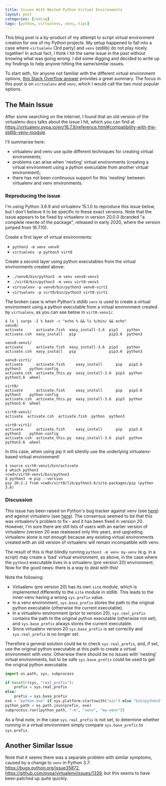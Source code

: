 ```yaml
---
title: Issues With Nested Python Virtual Environments
layout: post
categories: [coding]
tags: [python, virtualenv, venv, tips]
---
```


This blog post is a by-product of my attempt to script virtual environment creation for one of my Python projects. My setup happened to fall into a case where `virtualenv` (3rd party) and `venv` (stdlib) do not play nicely together! In actual fact, I think I hit the same issue in the past without knowing what was going wrong. I did some digging and decided to write up my findings to help anyone hitting the same/similar issues.

To start with, for anyone not familiar with the different virtual environment options, [this Stack Overflow answer](https://stackoverflow.com/a/41573588/5181656) provides a great summary. The focus in this post is on `virtualenv` and `venv`, which I would call the two most popular options.


## The Main Issue

After some searching on the internet, I found that an old version of the virtualenv docs talks about the issue I hit, which you can find at <https://virtualenv.pypa.io/en/16.7.9/reference.html#compatibility-with-the-stdlib-venv-module>.

I'll summarise here:
 - virtualenv and venv use quite different techniques for creating virtual environments;
 - problems can arise when 'nesting' virtual environments (creating a virtual environment using a python executable from another virtual environment);
 - there has not been continuous support for this 'nesting' between virtualenv and venv environments.


### Reproducing the issue

I'm using Python 3.6.9 and virtualenv 15.1.0 to reproduce this issue below, but I don't believe it to be specific to these exact versions. Note that the issue appears to be fixed by virtualenv in version 20.0.0 (branded "a complete rewrite of the package", released in early 2020, where the version jumped from 16.7.10).

Create a first layer of virtual environments:
 - `python3 -m venv venv0`
 - `virtualenv -p python3 virt0`

Create a second layer using python executables from the virtual environments created above:
 - `./venv0/bin/python3 -m venv venv0-venv1`
 - `./virt0/bin/python3 -m venv virt0-venv1`
 - `virtualenv -p venv0/bin/python3 venv0-virt1`
 - `virtualenv -p virt0/bin/python3 virt0-virt1`

The broken case is when Python's stdlib `venv` is used to create a virtual environment using a python executable from a virtual environment created by `virtualenv`, as you can see below in `virt0-venv1/`.

```
$ ls | xargs -I % bash -c "echo % && ls %/bin/ && echo"
venv0/
activate      activate.fish  easy_install-3.6  pip3    python
activate.csh  easy_install   pip               pip3.6  python3

venv0-venv1/
activate      activate.fish  easy_install-3.6  pip3    python
activate.csh  easy_install   pip               pip3.6  python3

venv0-virt1/
activate      activate.fish     easy_install      pip   pip3.6  python3    python-config
activate.csh  activate_this.py  easy_install-3.6  pip3  python  python3.6  wheel

virt0/
activate      activate.fish     easy_install      pip   pip3.6  python3    python-config
activate.csh  activate_this.py  easy_install-3.6  pip3  python  python3.6  wheel

virt0-venv1/
activate  activate.csh  activate.fish  python  python3

virt0-virt1/
activate      activate.fish     easy_install      pip   pip3.6  python3    python-config
activate.csh  activate_this.py  easy_install-3.6  pip3  python  python3.6  wheel
```

In this case, when using pip it will silently use the underlying virtualenv-based virtual environment!

```
$ source virt0-venv1/bin/activate
$ which python3
<cwd>/virt0-venv1/bin/python3
$ python3 -m pip --version
pip 20.2.2 from <cwd>/virt0/lib/python3.6/site-packages/pip (python 3.6)
```


### Discussion

This issue has been raised on Python's bug tracker against venv (see [here](https://bugs.python.org/issue30811)) and against virtualenv (see [here](https://github.com/pypa/virtualenv/issues/1095)). The consensus seemed to be that this was virtualenv's problem to fix - and it has been fixed in version 20. However, I'm sure there are still lots of users with an earlier version of virtualenv (version 20 was realeased only this year), and upgrading virtualenv alone is not enough because any existing virtual environments created with an old version of virtualenv will remain incompatible with venv.

The result of this is that blindly running `python3 -m venv my-venv` (e.g. in a script) may create a 'bad' virtual environment, as above, in the case where the `python3` executable lives in a virtualenv (pre version 20) environment. Now for the good news: there is a way to deal with this! 

Note the following:
 - Virtualenv (pre version 20) has its own `site` module, which is implemented differently to the `site` module in stdlib. This leads to the inner-venv having a wrong `sys.prefix` value.
 - In a venv environment, `sys.base_prefix` stores the path to the original python executable (otherwise the current executable).
 - In a virtualenv environment (prior to version 20), `sys.real_prefix` contains the path to the original python executable (otherwise not set), and `sys.base_prefix` always stores the current executable.
 - Since virtualenv version 20 `sys.base_prefix` is set correctly and `sys.real_prefix` is no longer set.

Therefore a general solution could be to check `sys.real_prefix`, and, if set, use the original python executable at this path to create a virtual environment with venv. Otherwise there should be no issues with 'nesting' virtual environments, but to be safe `sys.base_prefix` could be used to get the original python executable.

```python
import os.path, sys, subprocess

if hasattr(sys, "real_prefix"):
    prefix = sys.real_prefix
else:
    prefix = sys.base_prefix
exe = "python.exe" if sys.platform.startswith("win") else "bin/python3"
python_path = os.path.join(prefix, exe)
subprocess.run([python_path, "-m", "venv", "my-venv"])
```

As a final note, in the case `sys.real_prefix` is not set, to determine whether running in a virtual environment simply compare `sys.base_prefix` to `sys.prefix`.


## Another Similar Issue

Note that it seems there was a separate problem with similar symptoms, caused by a change to `venv` in Python 3.7: <https://bugs.python.org/issue35872>, <https://github.com/pypa/virtualenv/issues/1339>, but this seems to have been patched up quite quickly.
